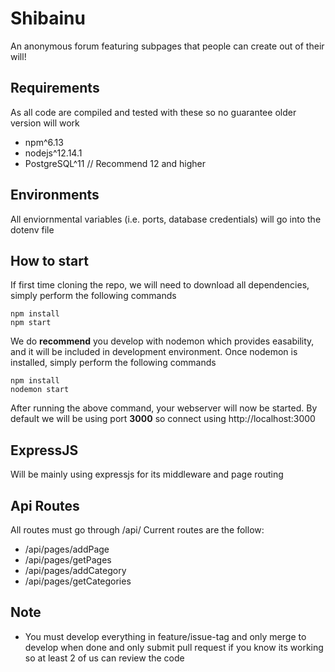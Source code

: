 # Shibainu
An anonymous forum featuring subpages that people can create out of their will!

## Requirements
As all code are compiled and tested with these so no guarantee older version will work
- npm^6.13
- nodejs^12.14.1
- PostgreSQL^11 // Recommend 12 and higher

## Environments
All enviornmental variables (i.e. ports, database credentials) will go into the dotenv file

## How to start
If first time cloning the repo, we will need to download all dependencies, simply perform the following commands
```
npm install
npm start
```
We do **recommend** you develop with nodemon which provides easability, and it will be included in development environment.
Once nodemon is installed, simply perform the following commands
```
npm install
nodemon start
```
After running the above command, your webserver will now be started. By default we will be using port **3000** so connect using http://localhost:3000

## ExpressJS
Will be mainly using expressjs for its middleware and page routing

## Api Routes
All routes must go through /api/
Current routes are the follow:
- /api/pages/addPage
- /api/pages/getPages
- /api/pages/addCategory
- /api/pages/getCategories

## Note
- You must develop everything in feature/issue-tag and only merge to develop when done and only submit pull request if you know its working so at least 2 of us can review the code